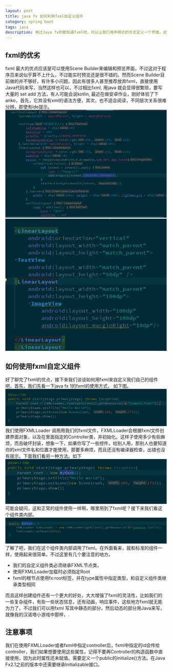 ```yaml
---
layout: post
title: java fx 如何利用fxml自定义组件
category: spring boot
tags: java
description: 用过Java fx的都知道fxml吧，可以让我们用声明式的方式定义一个界面，还可以在Scene Builder中预览和编辑界面。Java fx 2还提供了使用fxml自定义组件的方式。  
---
```


## fxml的优劣

fxml 最大的优点应该是可以使用Scene Builder来编辑和预览界面，不过这对于程序员来说似乎算不上什么，不过能实时预览还是很不错的。然而Scene Builder目前做的并不够好，有许多小问题。因此有很多人甚至推荐放弃fxml，直接使用Java代码来写，当然这样也可以，不过相比fxml, 用java 就会显得很繁琐，要写大量的 set add 方法，有人可能会说kotlin, 最近在做安卓作业，刚好体验了下anko，首先，它并没有xml的语法方便，其次，也不适合阅读，不同层次关系很难分辨，即使有ide提示。
![](/images/anko.png )
![](/images/xml.png)

## 如何使用fxml自定义组件
好了聊完了fxml的优点，接下来我们谈谈如何用fxml来自定义我们自己的组件吧，首先，我们先看一下java fx 1的fxml的使用方式， 如下图。
![](/images/fx-stage.png)
我们使用FXMLLoader 调用用我们的fxml文件，FXMLLoader会根据fxml文件创建界面对象，以及在里面指定的Controller类，并初始化。这样子使用多少有些麻烦，而且破坏封装，想象一下，如果你写了一些控件，给别人用，那别人也要知道你的xml文件名和位置才能使用，那要多麻烦，而且还没有编译器检查，出错也没有提示。下面我们看另一种方法。如下
![](/images/my-pane.png)
可能会疑问，这和正常的组件使用一样啊，哪里用到了fxml呢？接下来我们看这个组件类内部。
![](/images/my-pane-c.png)
了解了吧，我们在这个组件类内部调用了fxml。在外面看来，就和标准的组件一样，使用起来很简单。不过这里有几个要注意的地方。

* 我们的自定义组件类必须继承FXML节点类，
* 使用FXMLLoader加载时必须指定Root
* fxml的根节点使用fx:root标签，并在type属性中指定类型，和自定义组件类继承类型相同

而且这样创建组件还有一个更大的好处，大大增强了fxml的灵活性，比如我们的一些复杂组件，有些一些状态信息，还有动画，响应事件，这些地方fxml就无能为力了，不过我们可以用fxml 写其中静态的部分，然后动态的部分用Java来写，就像我的汉诺塔小游戏中那样，[](https://github.com/RogerYK/Towers-of-Hanoi).

## 注意事项

我们在使用FXMLLoader或者fxml中指定controller后，fxml中指定的id会传给controller，我们如果想要使用这些属性，记得不要再Controller的构造函数中直接使用，因为此时属性还未赋值。需要定义一个public的initialize()方法。在Java Fx2.1之前的版本中还需要继承Initializable接口。
